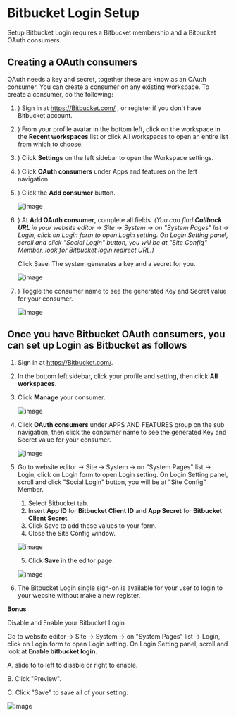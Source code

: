 # Bitbucket Login Setup

Setup Bitbucket Login requires a Bitbucket membership and a Bitbucket OAuth consumers.

## Creating a OAuth consumers

OAuth needs a key and secret, together these are know as an OAuth consumer. You can create a consumer on any existing workspace. To create a consumer, do the following:

1. ) Sign in at <https://Bitbucket.com/> , or register if you don't have Bitbucket account.
   
2. ) From your profile avatar in the bottom left, click on the workspace in the **Recent workspaces** list or click All workspaces to open an entire list from which to choose.
   
3. ) Click **Settings** on the left sidebar to open the Workspace settings.
   
4. ) Click **OAuth consumers** under Apps and features on the left navigation.
   
5. ) Click the **Add consumer** button.

    ![image](images/login_social_bitbucket/bitbucket_01_1.png)

6. ) At **Add OAuth consumer**, complete all fields. *(You can find **Callback URL** in your website editor -> Site -> System -> on "System Pages" list -> Login, click on Login form to open Login setting. On Login Setting panel, scroll and click "Social Login" button, you will be at "Site Config" Member, look for Bitbucket login redirect URL.)*
   
   Click Save. The system generates a key and a secret for you.

    ![image](images/login_social_bitbucket/bitbucket_01_2.png)

7. ) Toggle the consumer name to see the generated Key and Secret value for your consumer.

    ![image](images/login_social_bitbucket/bitbucket_01_3.png)

## Once you have Bitbucket OAuth consumers, you can set up Login as Bitbucket as follows

1. Sign in at <https://Bitbucket.com/>.

2. In the bottom left sidebar, click your profile and setting, then click **All workspaces**.

3. Click **Manage** your consumer.

    ![image](images/login_social_bitbucket/bitbucket_02.png)

4. Click **OAuth consumers** under APPS AND FEATURES group on the sub navigation, then click the consumer name to see the generated Key and Secret value for your consumer.

    ![image](images/login_social_bitbucket/bitbucket_03.png)

5. Go to website editor -> Site -> System -> on "System Pages" list -> Login, click on Login form to open Login setting. On Login Setting panel, scroll and click "Social Login" button, you will be at "Site Config" Member.

   1. Select Bitbucket tab.
   2. Insert **App ID** for **Bitbucket Client ID** and **App Secret** for **Bitbucket Client Secret**.
   3. Click Save to add these values to your form.
   4. Close the Site Config window.

    ![image](images/login_social_bitbucket/bitbucket_login_config_01.jpg)

   5. Click **Save** in the editor page.

    ![image](images/login_social_bitbucket/img_bitbucket_login_config_03.png)

6. The Bitbucket Login single sign-on is available for your user to login to your website without make a new register.

**Bonus**

Disable and Enable your Bitbucket Login

Go to website editor -> Site -> System -> on "System Pages" list -> Login, click on Login form to open Login setting. On Login Setting panel, scroll and look at **Enable bitbucket login**.

A.  slide to to left to disable or right to enable.

B.  Click "Preview".

C.  Click "Save" to save all of your setting.

![image](images/login_social_bitbucket/bitbucket_login_config_02.png)
